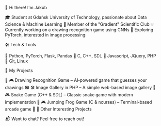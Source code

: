 👋 Hi there! I'm Jakub

🎓 Student at Gdańsk University of Technology, passionate about Data Science & Machine Learning
🧠 Member of the "Gradient" Scientific Club
💡 Currently working on a drawing recognition game using CNNs
🚀 Exploring PyTorch, interested in image processing 


🛠 Tech & Tools

🔹 Python, PyTorch, Flask, Pandas
🔹 C, C++, SDL
🔹 Javascript, JQuery, PHP
🔹 Git, Linux

📌 My Projects

🎨 🎮 Drawing Recognition Game – AI-powered game that guesses your drawings
🖼️ 🛠️ Image Gallery in PHP – A simple web-based image gallery
🐍 🎮 Snake Game (C++ & SDL) – Classic snake game with modern implementation
🐸 🎮 Jumping Frog Game (C & ncurses) – Terminal-based arcade game
🚀 🤖 Other Interesting Projects

📬 Want to chat? Feel free to reach out!
